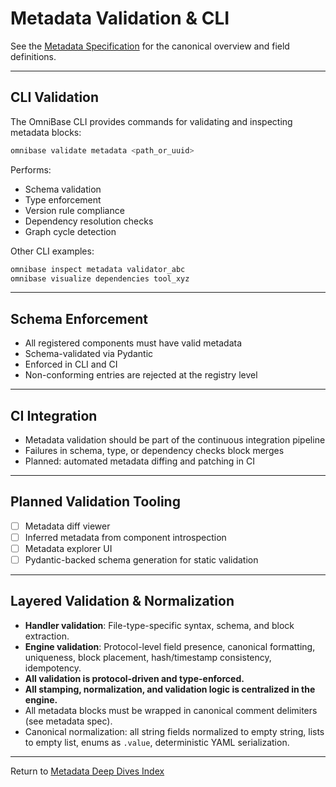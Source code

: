 <!-- === OmniNode:Metadata ===
metadata_version: 0.1.0
protocol_version: 0.1.0
owner: OmniNode Team
copyright: OmniNode Team
schema_version: 0.1.0
name: validation.md
version: 1.0.0
uuid: 94fded8a-61ae-4372-94c4-3da75817f0d7
author: OmniNode Team
created_at: '2025-05-28T12:40:26.516756'
last_modified_at: '1970-01-01T00:00:00Z'
description: Stamped by MarkdownHandler
state_contract: state_contract://default
lifecycle: active
hash: '0000000000000000000000000000000000000000000000000000000000000000'
entrypoint: markdown://validation
namespace: markdown://validation
meta_type: tool

<!-- === /OmniNode:Metadata === -->
# Metadata Validation & CLI

See the [Metadata Specification](../metadata.md) for the canonical overview and field definitions.

---

## CLI Validation

The OmniBase CLI provides commands for validating and inspecting metadata blocks:

```bash
omnibase validate metadata <path_or_uuid>
```
Performs:
- Schema validation
- Type enforcement
- Version rule compliance
- Dependency resolution checks
- Graph cycle detection

Other CLI examples:
```bash
omnibase inspect metadata validator_abc
omnibase visualize dependencies tool_xyz
```

---

## Schema Enforcement

- All registered components must have valid metadata
- Schema-validated via Pydantic
- Enforced in CLI and CI
- Non-conforming entries are rejected at the registry level

---

## CI Integration

- Metadata validation should be part of the continuous integration pipeline
- Failures in schema, type, or dependency checks block merges
- Planned: automated metadata diffing and patching in CI

---

## Planned Validation Tooling

- [ ] Metadata diff viewer
- [ ] Inferred metadata from component introspection
- [ ] Metadata explorer UI
- [ ] Pydantic-backed schema generation for static validation

---

## Layered Validation & Normalization

- **Handler validation**: File-type-specific syntax, schema, and block extraction.
- **Engine validation**: Protocol-level field presence, canonical formatting, uniqueness, block placement, hash/timestamp consistency, idempotency.
- **All validation is protocol-driven and type-enforced.**
- **All stamping, normalization, and validation logic is centralized in the engine.**
- All metadata blocks must be wrapped in canonical comment delimiters (see metadata spec).
- Canonical normalization: all string fields normalized to empty string, lists to empty list, enums as `.value`, deterministic YAML serialization.

---

Return to [Metadata Deep Dives Index](index.md)
